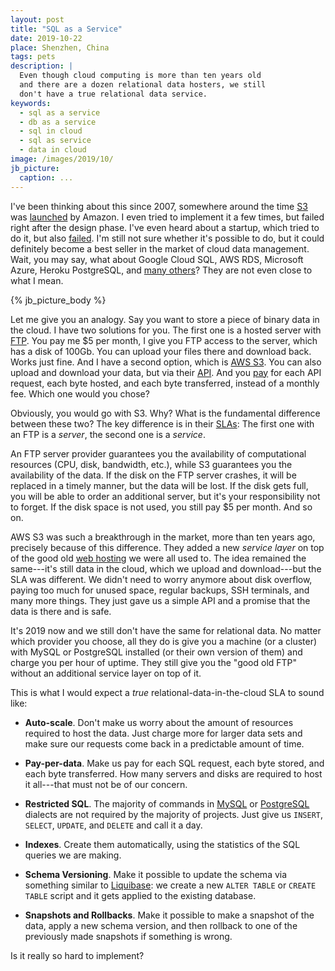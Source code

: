 ```yaml
---
layout: post
title: "SQL as a Service"
date: 2019-10-22
place: Shenzhen, China
tags: pets
description: |
  Even though cloud computing is more than ten years old
  and there are a dozen relational data hosters, we still
  don't have a true relational data service.
keywords:
  - sql as a service
  - db as a service
  - sql in cloud
  - sql as service
  - data in cloud
image: /images/2019/10/
jb_picture:
  caption: ...
---
```


I've been thinking about this since 2007, somewhere around the time
[S3](https://aws.amazon.com/s3/)
was [launched](https://en.wikipedia.org/wiki/Amazon_Web_Services) by Amazon.
I even tried to implement it a few times, but failed right after the
design phase. I've even heard about a startup, which tried to do it,
but also [failed](https://en.wikipedia.org/wiki/Xeround). I'm still not sure
whether it's possible to do, but it could definitely become a best seller in
the market of cloud data management. Wait, you may say, what about
Google Cloud SQL, AWS RDS, Microsoft Azure, Heroku PostgreSQL,
and [many others](https://en.wikipedia.org/wiki/Cloud_database)?
They are not even close to what I mean.

<!--more-->

{% jb_picture_body %}

Let me give you an analogy. Say you want to store a piece of binary data in the cloud. I have two
solutions for you. The first one is a hosted server
with [FTP](https://en.wikipedia.org/wiki/File_Transfer_Protocol). You pay
me $5 per month, I give you FTP access to the server, which has a disk of 100Gb. You
can upload your files there and download back. Works just fine.
And I have a second option, which is [AWS S3](https://aws.amazon.com/s3/).
You can also upload and download
your data, but via their [API](https://docs.aws.amazon.com/AmazonS3/latest/API/Welcome.html).
And you [pay](https://aws.amazon.com/s3/pricing/) for each API request,
each byte hosted, and each byte transferred, instead of a monthly fee.
Which one would you chose?

Obviously, you would go with S3. Why? What is the fundamental difference
between these two? The key difference is in their [SLAs](https://en.wikipedia.org/wiki/Service-level_agreement):
The first one with an FTP is a _server_, the second one is a _service_.

An FTP server provider guarantees you the availability of computational resources (CPU, disk, bandwidth, etc.),
while S3 guarantees you the availability of the data. If the disk on the
FTP server crashes, it will be replaced in a timely manner, but the
data will be lost. If the disk gets full, you will be able to order
an additional server, but it's your responsibility not to forget. If the
disk space is not used, you still pay $5 per month. And so on.

AWS S3 was such a breakthrough in the market, more than ten years ago, precisely
because of this difference. They added a new _service layer_ on top of the good
old [web hosting](https://en.wikipedia.org/wiki/Web_hosting_service)
we were all used to. The idea remained the same---it's still data
in the cloud, which we upload and download---but the SLA was different. We didn't
need to worry anymore about disk overflow, paying too much for unused space,
regular backups, SSH terminals, and many more things. They just gave us a simple API and
a promise that the data is there and is safe.

It's 2019 now and we still don't have the same for relational data. No matter
which provider you choose, all they do is give you a machine (or a cluster)
with MySQL or PostgreSQL installed (or their own version of them) and
charge you per hour of uptime. They still give you the "good old FTP" without
an additional service layer on top of it.

This is what I would expect a _true_ relational-data-in-the-cloud SLA to sound like:

  * **Auto-scale**.
    Don't make us worry about the amount of resources required to host
    the data. Just charge more for larger data sets and make sure
    our requests come back in a predictable amount of time.

  * **Pay-per-data**.
    Make us pay for each SQL request, each byte stored, and
    each byte transferred. How many servers and disks are required to host
    it all---that must not be of our concern.

  * **Restricted SQL**.
    The majority of commands in
    [MySQL](https://dev.mysql.com/doc/refman/8.0/en/sql-syntax.html) or
    [PostgreSQL](https://www.postgresql.org/docs/12/sql.html) dialects are
    not required by the majority of projects. Just give us
    `INSERT`, `SELECT`, `UPDATE`, and `DELETE` and call it a day.

  * **Indexes**.
    Create them automatically, using the statistics of the SQL queries
    we are making.

  * **Schema Versioning**.
    Make it possible to update the schema via something similar to
    [Liquibase](https://www.liquibase.org/): we create a new `ALTER TABLE` or `CREATE TABLE` script
    and it gets applied to the existing database.

  * **Snapshots and Rollbacks**.
    Make it possible to make a snapshot of the data, apply a new schema
    version, and then rollback to one of the previously made snapshots if something
    is wrong.

Is it really so hard to implement?
